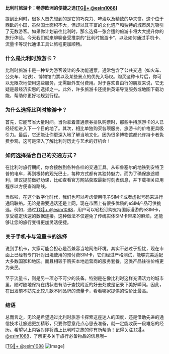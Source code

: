 **比利时旅游卡：畅游欧洲的便捷之选[[TG💪+ @esim1088](https://t.me/s/esim1088)]**

提到比利时，很多人首先想到的是它的巧克力、啤酒以及精致的华夫饼。这个位于西欧的小国，虽然国土面积不大，但却以其丰富的文化遗产和独特的城市风光吸引了无数游客。如果你计划前往比利时，那么选择一张合适的旅游卡将大大提升你的旅行体验。今天我们就来聊聊备受推崇的“比利时旅游卡”，以及如何通过手机卡、流量卡等现代通讯工具让旅程更加顺畅。

### 什么是比利时旅游卡？

比利时旅游卡是一种专为游客设计的多功能通票，通常包含了公共交通（如火车、公交车、地铁）、博物馆门票以及某些景点的优先入场权。购买这种卡片后，你可以无限次地使用这些服务，无需额外支付费用。对于喜欢自由行的朋友来说，它无疑是最经济实惠的选择之一。此外，许多旅游卡还提供英语导览服务或地图下载功能，帮助你更好地规划行程。

### 为什么选择比利时旅游卡？

首先，它能节省大量时间。当你拿着普通票券排队购票时，那些手持旅游卡的人已经轻松进入下一个目的地了。其次，相比单独购买各项服务，旅游卡的价格更具吸引力。最后，它还能让你更深入地了解当地文化，因为很多博物馆都允许持卡者免费参观，这可是深入了解比利时历史与艺术的好机会！

### 如何选择适合自己的交通方式？

在比利时旅行期间，你会接触到各种各样的交通工具。从布鲁塞尔的地铁到安特卫普的电车，再到根特的观光巴士，每种方式都有其独特魅力。而为了确保旅途顺利，建议提前做好功课，比如查看官方网站获取最新时刻表信息，并下载相关应用程序以方便查询路线。

当然啦，在这个数字化时代，我们也可以考虑使用电子SIM卡或者虚拟号码来进行通讯联络。无论是需要通话还是上网，现在市面上有很多优质的eSIM产品可供挑选。例如，通过[TG💪+ @esim1088](https://t.me/s/esim1088)，用户可以轻松订购支持国际漫游的eSIM卡，享受稳定快速的数据连接。这种做法不仅避免了传统实体SIM卡带来的麻烦，还能够让您的旅行变得更加灵活便捷。

### 关于手机卡与流量卡的选择

说到手机卡，大家可能会担心是否兼容当地网络环境。其实不必过于担忧，现在市面上已经有专门针对出境使用的预付费SIM卡，它们经过严格测试，能够完美适配大多数国家和地区。而且相较于购买本地运营商的服务套餐，这类产品往往价格更为亲民。

至于流量卡，则是另一项必不可少的装备。特别是在像比利时这样充满活力的城市里，随时随地保持在线状态有助于查找附近的好去处或是记录下美好瞬间。因此，在出发前不妨先比较几款不同品牌的流量卡，看看哪家提供的性价比最高。

### 结语

总而言之，无论是希望通过比利时旅游卡探索这座迷人的国度，还是借助先进的通信技术让旅途更加精彩，只要你愿意花点心思去准备，就一定能收获一段难忘的经历。希望以上内容对即将踏上比利时之旅的你有所帮助！记得关注[TG💪+ @esim1088](https://t.me/s/esim1088)，了解更多关于旅行必备物品的信息哦~ 

[[TG💪+ @esim1088](https://t.me/s/esim1088) ![Image](https://i.postimg.cc/4NQfJmqS/Snipaste-2025-05-13-00-14-12.png)]